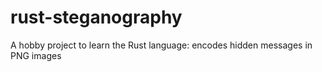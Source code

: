 # rust-steganography
A hobby project to learn the Rust language: encodes hidden messages in PNG images
